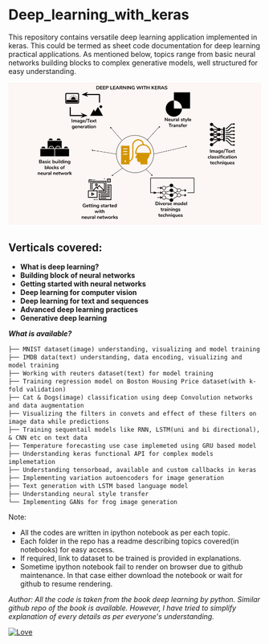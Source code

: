 # Deep_learning_with_keras 

This repository contains versatile deep learning application implemented in keras. This could be termed as 
sheet code documentation for deep learning practical applications. As mentioned below, topics range from basic 
neural networks building blocks to complex generative models, well structured for easy understanding. 

![deep_learning_with_keras overview](utility/pics/intro-pic.png)

## Verticals covered:
+ **What is deep learning?**
+ **Building block of neural networks**
+ **Getting started with neural networks**
+ **Deep learning for computer vision**
+ **Deep learning for text and sequences**
+ **Advanced deep learning practices**
+ **Generative deep learning**

***What is available?***
```
├── MNIST dataset(image) understanding, visualizing and model training
├── IMDB data(text) understanding, data encoding, visualizing and model training
├── Working with reuters dataset(text) for model training
├── Training regression model on Boston Housing Price dataset(with k-fold validation)
├── Cat & Dogs(image) classification using deep Convolution networks and data augmentation
├── Visualizing the filters in convets and effect of these filters on image data while predictions
├── Training sequentail models like RNN, LSTM(uni and bi directional), & CNN etc on text data
├── Temperature forecasting use case implemeted using GRU based model
├── Understanding keras functional API for complex models implemetation
├── Understanding tensorboad, available and custom callbacks in keras
├── Implementing variation autoencoders for image generation
├── Text generation with LSTM based language model
├── Understanding neural style transfer 
└── Implementing GANs for frog image generation
```

Note:
- All the codes are written in ipython notebook as per each topic.
- Each folder in the repo has a readme describing topics covered(in notebooks) for easy access.
- If required, link to dataset to be trained is provided in explanations.
- Sometime ipython notebook fail to render on browser due to github maintenance. 
In that case either download the notebook or wait for github to resume rendering.
 

*Author: All the code is taken from the book deep learning by python. Similar github repo of the book is available.
However, I have tried to simplify explanation of every details as per everyone's understanding.*

[![Love](https://forthebadge.com/images/badges/built-with-love.svg)](https://github.com/Sanjyot22/deep_learning_with_keras)